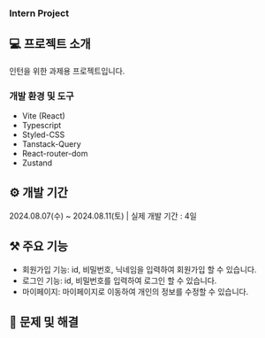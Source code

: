 ### Intern Project

## 💻 프로젝트 소개

인턴을 위한 과제용 프로젝트입니다.

### 개발 환경 및 도구

- Vite (React)
- Typescript
- Styled-CSS
- Tanstack-Query
- React-router-dom
- Zustand

## ⚙️ 개발 기간

2024.08.07(수) ~ 2024.08.11(토) | 실제 개발 기간 : 4일

## ⚒️ 주요 기능

- 회원가입 기능: id, 비밀번호, 닉네임을 입력하여 회원가입 할 수 있습니다.
- 로그인 기능: id, 비밀번호를 입력하여 로그인 할 수 있습니다.
- 마이페이지: 마이페이지로 이동하여 개인의 정보를 수정할 수 있습니다.

## 🚨 문제 및 해결
